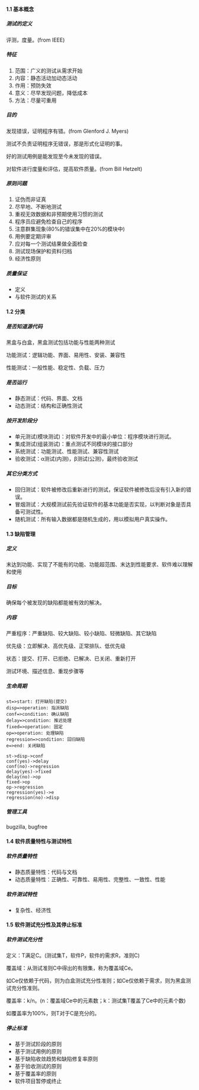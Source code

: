 #### 1.1 基本概念

##### 测试的定义

评测，度量。(from IEEE)

##### 特征

1. 范围：广义的测试从需求开始
2. 内容：静态活动加动态活动
3. 作用：预防失效
4. 意义：尽早发现问题，降低成本
5. 方法：尽量可重用

##### 目的

发现错误，证明程序有错。(from Glenford J. Myers)

测试不负责证明程序无错误，那是形式化证明的事。

好的测试用例是能发现至今未发现的错误。

对软件进行度量和评估，提高软件质量。(from Bill Hetzelt)

##### 原则问题

1. 证伪而非证真
2. 尽早地、不断地测试
3. 重视无效数据和非预期使用习惯的测试
4. 程序员应避免检查自己的程序
5. 注意群集现象(80%的错误集中在20%的模块中)
6. 用例要定期评审
7. 应对每一个测试结果做全面检查
8. 测试现场保护和资料归档
9. 经济性原则

##### 质量保证

- 定义
- 与软件测试的关系

#### 1.2 分类

##### 是否知道源代码

黑盒与白盒，黑盒测试包括功能与性能两种测试

功能测试：逻辑功能、界面、易用性、安装、兼容性

性能测试：一般性能、稳定性、负载、压力

##### 是否运行

- 静态测试：代码、界面、文档
- 动态测试：结构和正确性测试

##### 按开发阶段分

- 单元测试(模块测试)：对软件开发中的最小单位：程序模块进行测试。
- 集成测试(组装测试)：重点测试不同模块的接口部分
- 系统测试：功能测试、性能测试、兼容性测试
- 验收测试：α测试(内测)，β测试(公测)，最终验收测试

##### 其它分类方式

- 回归测试：软件被修改后重新进行的测试，保证软件被修改后没有引入新的错误。
- 冒烟测试：大规模测试前先验证软件的基本功能是否实现，以判断对象是否具备可测试性。
- 随机测试：所有输入数据都是随机生成的，用以模拟用户真实操作。

#### 1.3 缺陷管理

##### 定义

末达到功能、实现了不能有的功能、功能超范围、末达到性能要求、软件难以理解和使用

##### 目标

确保每个被发现的缺陷都能被有效的解决。

##### 内容

严重程序：严重缺陷、较大缺陷、较小缺陷、轻微缺陷、其它缺陷

优先级：立即解决、高优先级、正常排队、低优先级

状态：提交、打开、已拒绝、已解决、已关闭、重新打开

测试环境、描述信息、重现步骤等

##### 生命周期

```flow
st=>start: 打开缺陷(提交)
disp=>operation: 指派缺陷
conf=>condition: 确认缺陷
delay=>condition: 推迟处理
fixed=>operation: 固定
op=>operation: 处理缺陷
regression=>condition: 回归缺陷
e=>end: 关闭缺陷

st->disp->conf
conf(yes)->delay
conf(no)->regression
delay(yes)->fixed
delay(no)->op
fixed->op
op->regression
regression(yes)->e
regression(no)->disp

```

##### 管理工具

bugzilla, bugfree

#### 1.4 软件质量特性与测试特性

##### 软件质量特性

- 静态质量特性：代码与文档
- 动态质量特性：正确性、可靠性、易用性、完整性、一致性、性能

##### 软件测试特性

- 复杂性、经济性

#### 1.5 软件测试充分性及其停止标准

##### 软件测试充分性

定义：T满足C。(测试集T，软件P，软件的需求R，准则C)

覆盖域：从测试准则C中得出的有限集，称为覆盖域Ce。

如Ce仅依赖于代码，则为白盒测试充分性准则；如Ce仅依赖于需求，则为黑盒测试充分性准则。

覆盖率：k/n。(n：覆盖域Ce中的元素数；k：测试集T覆盖了Ce中的元素个数)

如覆盖率为100%，则T对于C是充分的。

##### 停止标准

- 基于测试阶段的原则
- 基于测试用例的原则
- 基于缺陷收敛趋势和缺陷修复率原则
- 基于验收测试的原则
- 基于覆盖率的原则
- 软件项目暂停或终止